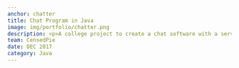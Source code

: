 ```yaml
---
anchor: chatter
title: Chat Program in Java
image: img/portfolio/chatter.png
description: <p>A college project to create a chat software with a server and client.</p><p>The project uses Java sockets to connect on the local machine to a server program, which is also run there.</p><p> It can be configured to run on the internet by modifying the source code, however I don't own a static ip to host the server on and demonstrate the clients internet capabilities.</p><p> It was tested by running the client from college and connecting to my PC at home, which was running the server.</p><p>The client can be downloaded here</p><p><a href="/proj/ClientChat.zip">Download Client</a></p><p> And the server here</p><a href="/proj/ServerChat.zip">Download Server</a><p>Source code here</p><a href="https://github.com/CensedPie/ChatProgramJava">https://github.com/CensedPie/ChatProgramJava</a> 
team: CensedPie
date: DEC 2017
category: Java
---
```

